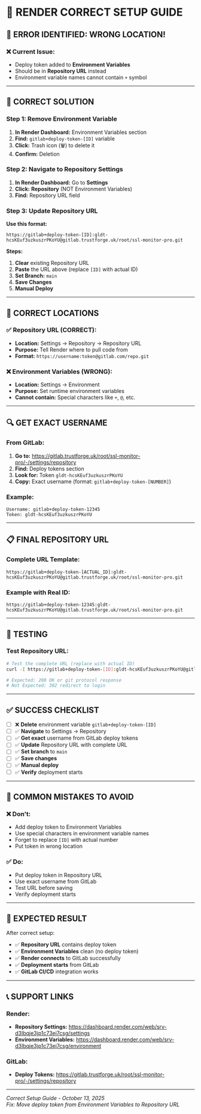 # 🚀 RENDER CORRECT SETUP GUIDE

## 🚨 **ERROR IDENTIFIED: WRONG LOCATION!**

### **❌ Current Issue:**
- Deploy token added to **Environment Variables**
- Should be in **Repository URL** instead
- Environment variable names cannot contain `+` symbol

---

## 🔧 **CORRECT SOLUTION**

### **Step 1: Remove Environment Variable**
1. **In Render Dashboard:** Environment Variables section
2. **Find:** `gitlab+deploy-token-[ID]` variable
3. **Click:** Trash icon (🗑️) to delete it
4. **Confirm:** Deletion

### **Step 2: Navigate to Repository Settings**
1. **In Render Dashboard:** Go to **Settings**
2. **Click:** **Repository** (NOT Environment Variables)
3. **Find:** Repository URL field

### **Step 3: Update Repository URL**
**Use this format:**
```
https://gitlab+deploy-token-[ID]:gldt-hcsKEuf3uzkuszrPKoYU@gitlab.trustforge.uk/root/ssl-monitor-pro.git
```

**Steps:**
1. **Clear** existing Repository URL
2. **Paste** the URL above (replace `[ID]` with actual ID)
3. **Set Branch:** `main`
4. **Save Changes**
5. **Manual Deploy**

---

## 🎯 **CORRECT LOCATIONS**

### **✅ Repository URL (CORRECT):**
- **Location:** Settings → Repository → Repository URL
- **Purpose:** Tell Render where to pull code from
- **Format:** `https://username:token@gitlab.com/repo.git`

### **❌ Environment Variables (WRONG):**
- **Location:** Settings → Environment
- **Purpose:** Set runtime environment variables
- **Cannot contain:** Special characters like `+`, `@`, etc.

---

## 🔍 **GET EXACT USERNAME**

### **From GitLab:**
1. **Go to:** https://gitlab.trustforge.uk/root/ssl-monitor-pro/-/settings/repository
2. **Find:** Deploy tokens section
3. **Look for:** Token `gldt-hcsKEuf3uzkuszrPKoYU`
4. **Copy:** Exact username (format: `gitlab+deploy-token-[NUMBER]`)

### **Example:**
```
Username: gitlab+deploy-token-12345
Token: gldt-hcsKEuf3uzkuszrPKoYU
```

---

## 📋 **FINAL REPOSITORY URL**

### **Complete URL Template:**
```
https://gitlab+deploy-token-[ACTUAL_ID]:gldt-hcsKEuf3uzkuszrPKoYU@gitlab.trustforge.uk/root/ssl-monitor-pro.git
```

### **Example with Real ID:**
```
https://gitlab+deploy-token-12345:gldt-hcsKEuf3uzkuszrPKoYU@gitlab.trustforge.uk/root/ssl-monitor-pro.git
```

---

## 🧪 **TESTING**

### **Test Repository URL:**
```bash
# Test the complete URL (replace with actual ID)
curl -I https://gitlab+deploy-token-[ID]:gldt-hcsKEuf3uzkuszrPKoYU@gitlab.trustforge.uk/root/ssl-monitor-pro.git

# Expected: 200 OK or git protocol response
# Not Expected: 302 redirect to login
```

---

## ✅ **SUCCESS CHECKLIST**

- [ ] ❌ **Delete** environment variable `gitlab+deploy-token-[ID]`
- [ ] ✅ **Navigate** to Settings → Repository
- [ ] ✅ **Get exact** username from GitLab deploy tokens
- [ ] ✅ **Update** Repository URL with complete URL
- [ ] ✅ **Set branch** to `main`
- [ ] ✅ **Save changes**
- [ ] ✅ **Manual deploy**
- [ ] ✅ **Verify** deployment starts

---

## 🚨 **COMMON MISTAKES TO AVOID**

### **❌ Don't:**
- Add deploy token to Environment Variables
- Use special characters in environment variable names
- Forget to replace `[ID]` with actual number
- Put token in wrong location

### **✅ Do:**
- Put deploy token in Repository URL
- Use exact username from GitLab
- Test URL before saving
- Verify deployment starts

---

## 🎯 **EXPECTED RESULT**

After correct setup:
- ✅ **Repository URL** contains deploy token
- ✅ **Environment Variables** clean (no deploy token)
- ✅ **Render connects** to GitLab successfully
- ✅ **Deployment starts** from GitLab
- ✅ **GitLab CI/CD** integration works

---

## 📞 **SUPPORT LINKS**

### **Render:**
- **Repository Settings:** https://dashboard.render.com/web/srv-d3lbqje3jp1c73ej7csg/settings
- **Environment Variables:** https://dashboard.render.com/web/srv-d3lbqje3jp1c73ej7csg/environment

### **GitLab:**
- **Deploy Tokens:** https://gitlab.trustforge.uk/root/ssl-monitor-pro/-/settings/repository

---

*Correct Setup Guide - October 13, 2025*  
*Fix: Move deploy token from Environment Variables to Repository URL*
